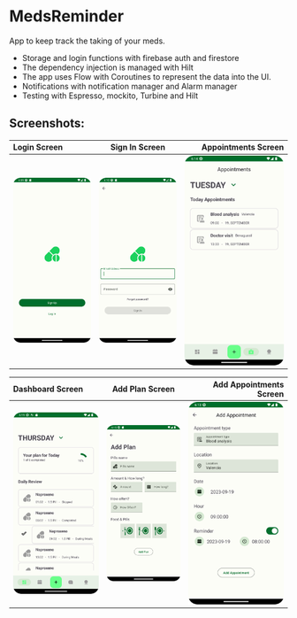 # MedsReminder
App to keep track the taking of your meds.

- Storage and login functions with firebase auth and firestore
- The dependency injection is managed with Hilt
- The app uses Flow with Coroutines to represent the data into the UI.
- Notifications with notification manager and Alarm manager
- Testing with Espresso, mockito, Turbine and Hilt

## Screenshots:

|Login Screen|Sign In Screen|Appointments Screen|
|:---|:---:|---:|
|![](./screenshots/mainPage.png)|![](./screenshots/signIn.png)|![](./screenshots/Appointments.png)|

|Dashboard Screen | Add Plan Screen | Add Appointments Screen |
|:---|:---:|---:|
|![](./screenshots/Dashboard.png)|![](./screenshots/addPlan.png)|![](./screenshots/addAppointment.png)| 
